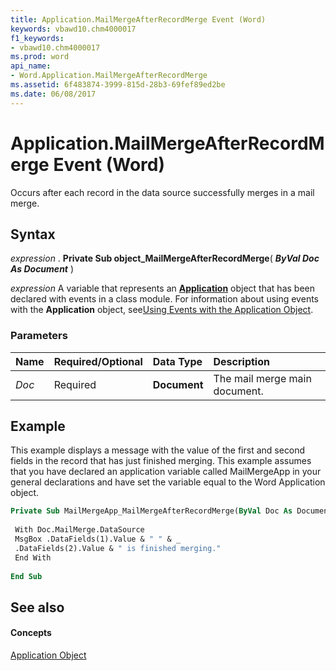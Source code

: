 ```yaml
---
title: Application.MailMergeAfterRecordMerge Event (Word)
keywords: vbawd10.chm4000017
f1_keywords:
- vbawd10.chm4000017
ms.prod: word
api_name:
- Word.Application.MailMergeAfterRecordMerge
ms.assetid: 6f483874-3999-815d-28b3-69fef89ed2be
ms.date: 06/08/2017
---
```



# Application.MailMergeAfterRecordMerge Event (Word)

Occurs after each record in the data source successfully merges in a mail merge.


## Syntax

 _expression_ . **Private Sub object_MailMergeAfterRecordMerge**( **_ByVal Doc As Document_** )

 _expression_ A variable that represents an **[Application](application-object-word.md)** object that has been declared with events in a class module. For information about using events with the **Application** object, see[Using Events with the Application Object](http://msdn.microsoft.com/library/784c4c61-7e47-3dbf-46f6-da655f786ca1%28Office.15%29.aspx).


### Parameters



|**Name**|**Required/Optional**|**Data Type**|**Description**|
|:-----|:-----|:-----|:-----|
| _Doc_|Required| **Document**|The mail merge main document.|

## Example

This example displays a message with the value of the first and second fields in the record that has just finished merging. This example assumes that you have declared an application variable called MailMergeApp in your general declarations and have set the variable equal to the Word Application object.


```vb
Private Sub MailMergeApp_MailMergeAfterRecordMerge(ByVal Doc As Document) 
 
 With Doc.MailMerge.DataSource 
 MsgBox .DataFields(1).Value & " " & _ 
 .DataFields(2).Value & " is finished merging." 
 End With 
 
End Sub
```


## See also


#### Concepts


[Application Object](application-object-word.md)

